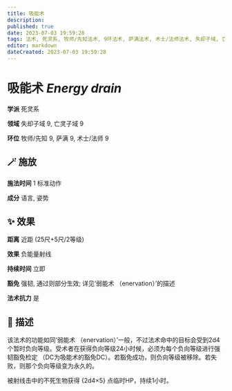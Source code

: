 ```yaml
---
title: 吸能术
description: 
published: true
date: 2023-07-03 19:59:28
tags: 法术, 死灵系, 牧师/先知法术, 9环法术, 萨满法术, 术士/法师法术, 失却子域, 亡灵子域
editor: markdown
dateCreated: 2023-07-03 19:59:28
---
```


# **吸能术** *Energy drain*

**学派** 死灵系 

**领域** 失却子域 9, 亡灵子域 9

**环位** 牧师/先知 9, 萨满 9, 术士/法师 9

## 🪄 施放

**施法时间** 1 标准动作

**成分** 语言, 姿势

## ✨ 效果  

**距离** 近距 (25尺+5尺/2等级) 

**效果** 负能量射线 

**持续时间** 立即 

**豁免** 强韧, 通过则部分生效; 详见‘弱能术 （enervation）’的描述

**法术抗力** 是

## 📖 描述

该法术的功能如同‘弱能术 （enervation）’一般，不过法术命中的目标会受到2d4个暂时负向等级。受术者在获得负向等级24小时候，必须为每个负向等级进行强韧豁免检定 （DC为吸能术的豁免DC）。若豁免成功，则负向等级被移除。若失败，则那个负向等级变为永久的。

被射线击中的不死生物获得 {2d4×5} 点临时HP，持续1小时。
    